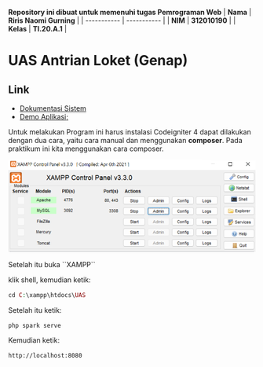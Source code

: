 <strong>Repository ini dibuat untuk memenuhi tugas Pemrograman Web</strong>
| <strong>Nama</strong> | <strong>Riris Naomi Gurning</strong> |
| ----------- | ----------- |
| <strong>NIM</strong> | <strong>312010190</strong> |
| <strong>Kelas</strong> | <strong>TI.20.A.1</strong> |

# UAS Antrian Loket (Genap)

## Link

- [Dokumentasi Sistem]()
- [Demo Aplikasi;](http://sistemantrianriris.epizy.com/antrianno)

<p>Untuk melakukan Program ini harus instalasi Codeigniter 4 dapat dilakukan dengan dua cara, yaitu cara
manual dan menggunakan <b>composer</b>. Pada praktikum ini kita menggunakan cara composer.

![](xampp.png)

</p> Setelah itu buka ``XAMPP``
<p>klik shell, kemudian ketik: </p>

```php
cd C:\xampp\htdocs\UAS
```

<p>Setelah itu ketik:</p>

```
php spark serve
```

</p>

<p>Kemudian ketik:</p>

```
http://localhost:8080
```
